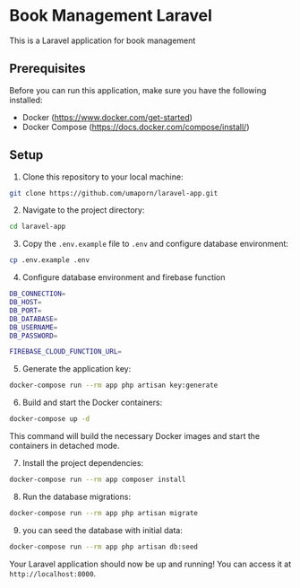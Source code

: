 # Book Management Laravel

This is a Laravel application for book management

## Prerequisites

Before you can run this application, make sure you have the following installed:

-   Docker (https://www.docker.com/get-started)
-   Docker Compose (https://docs.docker.com/compose/install/)

## Setup

1. Clone this repository to your local machine:

```bash
git clone https://github.com/umaporn/laravel-app.git
```

2. Navigate to the project directory:

```bash
cd laravel-app
```

3. Copy the `.env.example` file to `.env` and configure database environment:

```bash
cp .env.example .env
```

4. Configure database environment and firebase function

```bash
DB_CONNECTION=
DB_HOST=
DB_PORT=
DB_DATABASE=
DB_USERNAME=
DB_PASSWORD=

FIREBASE_CLOUD_FUNCTION_URL=
```

5. Generate the application key:

```bash
docker-compose run --rm app php artisan key:generate
```

6. Build and start the Docker containers:

```bash
docker-compose up -d
```

This command will build the necessary Docker images and start the containers in detached mode.

7. Install the project dependencies:

```bash
docker-compose run --rm app composer install
```

8. Run the database migrations:

```bash
docker-compose run --rm app php artisan migrate
```

9. you can seed the database with initial data:

```bash
docker-compose run --rm app php artisan db:seed
```

Your Laravel application should now be up and running! You can access it at `http://localhost:8000`.
